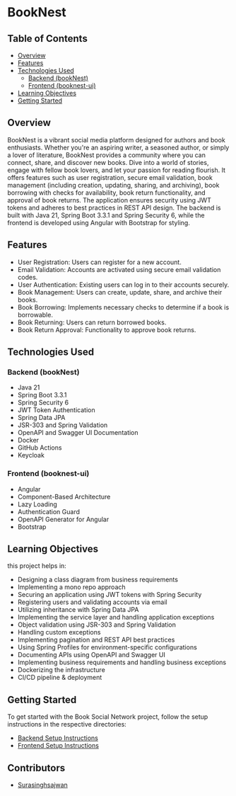 # BookNest

## Table of Contents

- [Overview](#overview)
- [Features](#features)
- [Technologies Used](#technologies-used)
    - [Backend (bookNest)](#backend-bookNest)
    - [Frontend (booknest-ui)](#frontend-booknest-ui)
- [Learning Objectives](#learning-objectives)
- [Getting Started](#getting-started)

## Overview
BookNest is a vibrant social media platform designed for authors and book enthusiasts. Whether you're an aspiring writer, a seasoned author, or simply a lover of literature, BookNest provides a community where you can connect, share, and discover new books. Dive into a world of stories, engage with fellow book lovers, and let your passion for reading flourish. It offers features such as user registration, secure email validation, book management (including creation, updating, sharing, and archiving), book borrowing with checks for availability, book return functionality, and approval of book returns. The application ensures security using JWT tokens and adheres to best practices in REST API design. The backend is built with Java 21, Spring Boot 3.3.1 and Spring Security 6, while the frontend is developed using Angular with Bootstrap for styling.

## Features
- User Registration: Users can register for a new account.
- Email Validation: Accounts are activated using secure email validation codes.
- User Authentication: Existing users can log in to their accounts securely.
- Book Management: Users can create, update, share, and archive their books.
- Book Borrowing: Implements necessary checks to determine if a book is borrowable.
- Book Returning: Users can return borrowed books.
- Book Return Approval: Functionality to approve book returns.

## Technologies Used

### Backend (bookNest)

- Java 21
- Spring Boot 3.3.1
- Spring Security 6
- JWT Token Authentication
- Spring Data JPA
- JSR-303 and Spring Validation
- OpenAPI and Swagger UI Documentation
- Docker
- GitHub Actions
- Keycloak

### Frontend (booknest-ui)

- Angular
- Component-Based Architecture
- Lazy Loading
- Authentication Guard
- OpenAPI Generator for Angular
- Bootstrap

## Learning Objectives

this project helps in:

- Designing a class diagram from business requirements
- Implementing a mono repo approach
- Securing an application using JWT tokens with Spring Security
- Registering users and validating accounts via email
- Utilizing inheritance with Spring Data JPA
- Implementing the service layer and handling application exceptions
- Object validation using JSR-303 and Spring Validation
- Handling custom exceptions
- Implementing pagination and REST API best practices
- Using Spring Profiles for environment-specific configurations
- Documenting APIs using OpenAPI and Swagger UI
- Implementing business requirements and handling business exceptions
- Dockerizing the infrastructure
- CI/CD pipeline & deployment

## Getting Started

To get started with the Book Social Network project, follow the setup instructions in the respective directories:

- [Backend Setup Instructions](/bookNest/README.md)
- [Frontend Setup Instructions](booknest-ui/README.md)

## Contributors

- [Surasinghsajwan](https://github.com/surajsajwan00)
